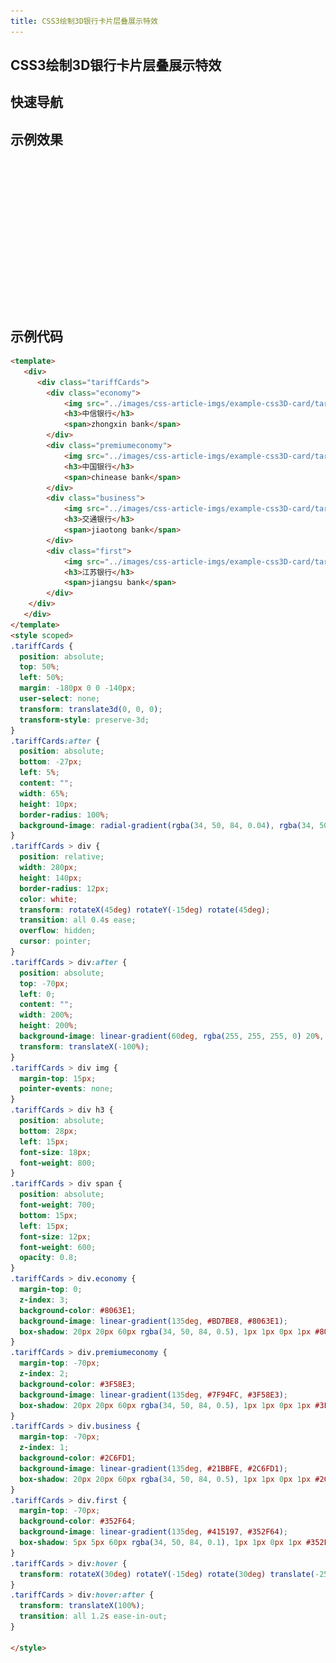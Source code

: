 ```yaml
---
title: CSS3绘制3D银行卡片层叠展示特效
---
```


## CSS3绘制3D银行卡片层叠展示特效

## 快速导航

<TOC />

## 示例效果

<br />
<br />
<br />
<br />

<template>
   <div>
      <div class="tariffCards">
        <div class="economy">
            <img src="../images/css-article-imgs/example-css3D-card/tarcs.png" alt="中信银行" height="74">
            <h3>中信银行</h3>
            <span>zhongxin bank</span>
        </div>
        <div class="premiumeconomy">
            <img src="../images/css-article-imgs/example-css3D-card/tarcs.png" alt="中国银行" height="74">
            <h3>中国银行</h3>
            <span>chinease bank</span>
        </div>
        <div class="business">
            <img src="../images/css-article-imgs/example-css3D-card/tarcs.png" alt="交通银行" height="74">
            <h3>交通银行</h3>
            <span>jiaotong bank</span>
        </div>
        <div class="first">
            <img src="../images/css-article-imgs/example-css3D-card/tarcs.png" alt="江苏银行" height="74">
            <h3>江苏银行</h3>
            <span>jiangsu bank</span>
        </div>
    </div>
   </div>
</template>
<style scoped>
.tariffCards {
  position: absolute;
  top: 70%;
  left: 60%;
  margin: -180px 0 0 -140px;
  user-select: none;
  transform: translate3d(0, 0, 0);
  transform-style: preserve-3d;
}
.tariffCards:after {
  position: absolute;
  bottom: -27px;
  left: 5%;
  content: "";
  width: 65%;
  height: 10px;
  border-radius: 100%;
  background-image: radial-gradient(rgba(34, 50, 84, 0.04), rgba(34, 50, 84, 0));
}
.tariffCards > div {
  position: relative;
  width: 280px;
  height: 140px;
  border-radius: 12px;
  color: white;
  transform: rotateX(45deg) rotateY(-15deg) rotate(45deg);
  transition: all 0.4s ease;
  overflow: hidden;
  cursor: pointer;
}
.tariffCards > div:after {
  position: absolute;
  top: -70px;
  left: 0;
  content: "";
  width: 200%;
  height: 200%;
  background-image: linear-gradient(60deg, rgba(255, 255, 255, 0) 20%, rgba(255, 255, 255, 0.1), rgba(255, 255, 255, 0) 80%);
  transform: translateX(-100%);
}
.tariffCards > div img {
  margin-top: 15px;
  pointer-events: none;
}
.tariffCards > div h3 {
  position: absolute;
  bottom: 28px;
  left: 15px;
  font-size: 18px;
  font-weight: 800;
}
.tariffCards > div span {
  position: absolute;
  font-weight: 700;
  bottom: 15px;
  left: 15px;
  font-size: 12px;
  font-weight: 600;
  opacity: 0.8;
}
.tariffCards > div.economy {
  margin-top: 0;
  z-index: 3;
  background-color: #8063E1;
  background-image: linear-gradient(135deg, #BD7BE8, #8063E1);
  box-shadow: 20px 20px 60px rgba(34, 50, 84, 0.5), 1px 1px 0px 1px #8063E1;
}
.tariffCards > div.premiumeconomy {
  margin-top: -70px;
  z-index: 2;
  background-color: #3F58E3;
  background-image: linear-gradient(135deg, #7F94FC, #3F58E3);
  box-shadow: 20px 20px 60px rgba(34, 50, 84, 0.5), 1px 1px 0px 1px #3F58E3;
}
.tariffCards > div.business {
  margin-top: -70px;
  z-index: 1;
  background-color: #2C6FD1;
  background-image: linear-gradient(135deg, #21BBFE, #2C6FD1);
  box-shadow: 20px 20px 60px rgba(34, 50, 84, 0.5), 1px 1px 0px 1px #2C6FD1;
}
.tariffCards > div.first {
  margin-top: -70px;
  background-color: #352F64;
  background-image: linear-gradient(135deg, #415197, #352F64);
  box-shadow: 5px 5px 60px rgba(34, 50, 84, 0.1), 1px 1px 0px 1px #352F64;
}
.tariffCards > div:hover {
  transform: rotateX(30deg) rotateY(-15deg) rotate(30deg) translate(-25px, 50px);
}
.tariffCards > div:hover:after {
  transform: translateX(100%);
  transition: all 1.2s ease-in-out;
}

</style>

<br />
<br />
<br />
<br />
<br />
<br />
<br />
<br />
<br />
<br />

## 示例代码

```html
<template>
   <div>
      <div class="tariffCards">
        <div class="economy">
            <img src="../images/css-article-imgs/example-css3D-card/tarcs.png" alt="中信银行" height="74">
            <h3>中信银行</h3>
            <span>zhongxin bank</span>
        </div>
        <div class="premiumeconomy">
            <img src="../images/css-article-imgs/example-css3D-card/tarcs.png" alt="中国银行" height="74">
            <h3>中国银行</h3>
            <span>chinease bank</span>
        </div>
        <div class="business">
            <img src="../images/css-article-imgs/example-css3D-card/tarcs.png" alt="交通银行" height="74">
            <h3>交通银行</h3>
            <span>jiaotong bank</span>
        </div>
        <div class="first">
            <img src="../images/css-article-imgs/example-css3D-card/tarcs.png" alt="江苏银行" height="74">
            <h3>江苏银行</h3>
            <span>jiangsu bank</span>
        </div>
    </div>
   </div>
</template>
<style scoped>
.tariffCards {
  position: absolute;
  top: 50%;
  left: 50%;
  margin: -180px 0 0 -140px;
  user-select: none;
  transform: translate3d(0, 0, 0);
  transform-style: preserve-3d;
}
.tariffCards:after {
  position: absolute;
  bottom: -27px;
  left: 5%;
  content: "";
  width: 65%;
  height: 10px;
  border-radius: 100%;
  background-image: radial-gradient(rgba(34, 50, 84, 0.04), rgba(34, 50, 84, 0));
}
.tariffCards > div {
  position: relative;
  width: 280px;
  height: 140px;
  border-radius: 12px;
  color: white;
  transform: rotateX(45deg) rotateY(-15deg) rotate(45deg);
  transition: all 0.4s ease;
  overflow: hidden;
  cursor: pointer;
}
.tariffCards > div:after {
  position: absolute;
  top: -70px;
  left: 0;
  content: "";
  width: 200%;
  height: 200%;
  background-image: linear-gradient(60deg, rgba(255, 255, 255, 0) 20%, rgba(255, 255, 255, 0.1), rgba(255, 255, 255, 0) 80%);
  transform: translateX(-100%);
}
.tariffCards > div img {
  margin-top: 15px;
  pointer-events: none;
}
.tariffCards > div h3 {
  position: absolute;
  bottom: 28px;
  left: 15px;
  font-size: 18px;
  font-weight: 800;
}
.tariffCards > div span {
  position: absolute;
  font-weight: 700;
  bottom: 15px;
  left: 15px;
  font-size: 12px;
  font-weight: 600;
  opacity: 0.8;
}
.tariffCards > div.economy {
  margin-top: 0;
  z-index: 3;
  background-color: #8063E1;
  background-image: linear-gradient(135deg, #BD7BE8, #8063E1);
  box-shadow: 20px 20px 60px rgba(34, 50, 84, 0.5), 1px 1px 0px 1px #8063E1;
}
.tariffCards > div.premiumeconomy {
  margin-top: -70px;
  z-index: 2;
  background-color: #3F58E3;
  background-image: linear-gradient(135deg, #7F94FC, #3F58E3);
  box-shadow: 20px 20px 60px rgba(34, 50, 84, 0.5), 1px 1px 0px 1px #3F58E3;
}
.tariffCards > div.business {
  margin-top: -70px;
  z-index: 1;
  background-color: #2C6FD1;
  background-image: linear-gradient(135deg, #21BBFE, #2C6FD1);
  box-shadow: 20px 20px 60px rgba(34, 50, 84, 0.5), 1px 1px 0px 1px #2C6FD1;
}
.tariffCards > div.first {
  margin-top: -70px;
  background-color: #352F64;
  background-image: linear-gradient(135deg, #415197, #352F64);
  box-shadow: 5px 5px 60px rgba(34, 50, 84, 0.1), 1px 1px 0px 1px #352F64;
}
.tariffCards > div:hover {
  transform: rotateX(30deg) rotateY(-15deg) rotate(30deg) translate(-25px, 50px);
}
.tariffCards > div:hover:after {
  transform: translateX(100%);
  transition: all 1.2s ease-in-out;
}

</style>

```
 <footer-FooterLink :isShareLink="false" :isDaShang="true" />
